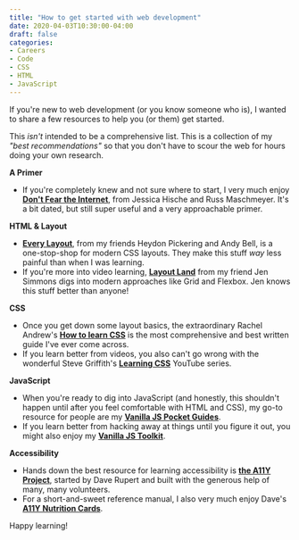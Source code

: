 ```yaml
---
title: "How to get started with web development"
date: 2020-04-03T10:30:00-04:00
draft: false
categories:
- Careers
- Code
- CSS
- HTML
- JavaScript
---
```


If you're new to web development (or you know someone who is), I wanted to share a few resources to help you (or them) get started.

This *isn't* intended to be a comprehensive list. This is a collection of my *"best recommendations"* so that you don't have to scour the web for hours doing your own research.

**A Primer**

- If you're completely knew and not sure where to start, I very much enjoy **[Don't Fear the Internet](http://www.dontfeartheinternet.com/)**, from Jessica Hische and Russ Maschmeyer. It's a bit dated, but still super useful and a very approachable primer.

**HTML & Layout**

- **[Every Layout](https://every-layout.dev/)**, from my friends Heydon Pickering and Andy Bell, is a one-stop-shop for modern CSS layouts. They make this stuff *way* less painful than when I was learning.
- If you're more into video learning, **[Layout Land](https://www.youtube.com/channel/UC7TizprGknbDalbHplROtag)** from my friend Jen Simmons digs into modern approaches like Grid and Flexbox. Jen knows this stuff better than anyone!

**CSS**

- Once you get down some layout basics, the extraordinary Rachel Andrew's **[How to learn CSS](https://www.smashingmagazine.com/2019/01/how-to-learn-css/)** is the most comprehensive and best written guide I've ever come across.
- If you learn better from videos, you also can't go wrong with the wonderful Steve Griffith's **[Learning CSS](https://www.youtube.com/playlist?list=PLyuRouwmQCjl4wTSNbb8RTKZuyMhoIxBe)** YouTube series.

**JavaScript**

- When you're ready to dig into JavaScript (and honestly, this shouldn't happen until after you feel comfortable with HTML and CSS), my go-to resource for people are my **[Vanilla JS Pocket Guides](https://vanillajsguides.com)**.
- If you learn better from hacking away at things until you figure it out, you might also enjoy my **[Vanilla JS Toolkit](https://vanillajstoolkit.com/)**.

**Accessibility**

- Hands down the best resource for learning accessibility is **[the A11Y Project](https://a11yproject.com/)**, started by Dave Rupert and built with the generous help of many, many volunteers.
- For a short-and-sweet reference manual, I also very much enjoy Dave's **[A11Y Nutrition Cards](https://davatron5000.github.io/a11y-nutrition-cards/)**.

Happy learning!